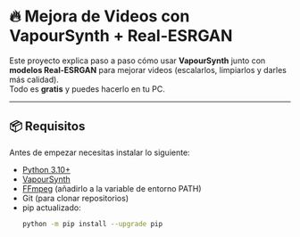 # 🔥 Mejora de Videos con VapourSynth + Real-ESRGAN

Este proyecto explica paso a paso cómo usar **VapourSynth** junto con **modelos Real-ESRGAN** para mejorar videos (escalarlos, limpiarlos y darles más calidad).  
Todo es **gratis** y puedes hacerlo en tu PC.

---

## 📦 Requisitos

Antes de empezar necesitas instalar lo siguiente:

- [Python 3.10+](https://www.python.org/downloads/)
- [VapourSynth](http://www.vapoursynth.com/)
- [FFmpeg](https://ffmpeg.org/download.html) (añadirlo a la variable de entorno PATH)
- Git (para clonar repositorios)
- pip actualizado:
  ```bash
  python -m pip install --upgrade pip
